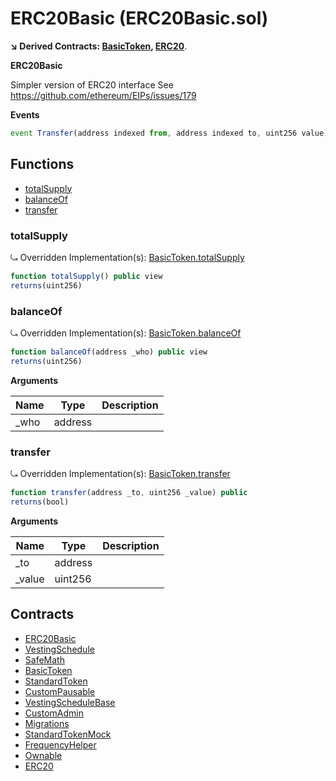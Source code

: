 ﻿# ERC20Basic (ERC20Basic.sol)

**↘ Derived Contracts: [BasicToken](BasicToken.md), [ERC20](ERC20.md)**.

**ERC20Basic**

Simpler version of ERC20 interface
See https://github.com/ethereum/EIPs/issues/179

**Events**

```js
event Transfer(address indexed from, address indexed to, uint256 value);
```

## Functions

- [totalSupply](#totalsupply)
- [balanceOf](#balanceof)
- [transfer](#transfer)

### totalSupply

⤿ Overridden Implementation(s): [BasicToken.totalSupply](BasicToken.md#totalsupply)

```js
function totalSupply() public view
returns(uint256)
```

### balanceOf

⤿ Overridden Implementation(s): [BasicToken.balanceOf](BasicToken.md#balanceof)

```js
function balanceOf(address _who) public view
returns(uint256)
```

**Arguments**

| Name        | Type           | Description  |
| ------------- |------------- | -----|
| _who | address |  | 

### transfer

⤿ Overridden Implementation(s): [BasicToken.transfer](BasicToken.md#transfer)

```js
function transfer(address _to, uint256 _value) public
returns(bool)
```

**Arguments**

| Name        | Type           | Description  |
| ------------- |------------- | -----|
| _to | address |  | 
| _value | uint256 |  | 

## Contracts

- [ERC20Basic](ERC20Basic.md)
- [VestingSchedule](VestingSchedule.md)
- [SafeMath](SafeMath.md)
- [BasicToken](BasicToken.md)
- [StandardToken](StandardToken.md)
- [CustomPausable](CustomPausable.md)
- [VestingScheduleBase](VestingScheduleBase.md)
- [CustomAdmin](CustomAdmin.md)
- [Migrations](Migrations.md)
- [StandardTokenMock](StandardTokenMock.md)
- [FrequencyHelper](FrequencyHelper.md)
- [Ownable](Ownable.md)
- [ERC20](ERC20.md)

